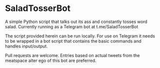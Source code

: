 # SaladTosserBot
A simple Python script that talks out its ass and constantly tosses word salad. Currently running as a Telegram bot at t.me/SaladTosserBot

The script provided herein can be run locally. For use on Telegram it needs to be wrapped in a bot script that contains the basic commands and handles input/output.

Pull requests are welcome. Entries based on actual tweets from the meatspace alter ego of this bot are preferred.
